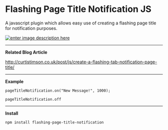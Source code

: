 # Flashing Page Title Notification JS

A javascript plugin which allows easy use of creating a flashing page title for notification purposes.

[![enter image description here][1]][1]


  [1]: http://i.stack.imgur.com/e2O3j.gif

  -----------------

**Related Blog Article**

http://curtistimson.co.uk/post/js/create-a-flashing-tab-notification-page-title/

-----------------

**Example**

`pageTitleNotification.on("New Message!", 1000);`

`pageTitleNotification.off`

--------------------

**Install**

`npm install flashing-page-title-notification`

